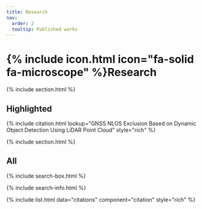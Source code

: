 ```yaml
---
title: Research
nav:
  order: 2
  tooltip: Published works
---
```


# {% include icon.html icon="fa-solid fa-microscope" %}Research

<!-- TODO: Add content here. -->

{% include section.html %}

## Highlighted

{% include citation.html lookup="GNSS NLOS Exclusion Based on Dynamic Object Detection Using LiDAR Point Cloud" style="rich" %}

{% include section.html %}

## All

{% include search-box.html %}

{% include search-info.html %}

{% include list.html data="citations" component="citation" style="rich" %}
